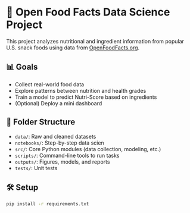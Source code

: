 # 🥗 Open Food Facts Data Science Project

This project analyzes nutritional and ingredient information from popular U.S. snack foods using data from [OpenFoodFacts.org](https://world.openfoodfacts.org/).

## 📊 Goals
- Collect real-world food data
- Explore patterns between nutrition and health grades
- Train a model to predict Nutri-Score based on ingredients
- (Optional) Deploy a mini dashboard

## 📁 Folder Structure
- `data/`: Raw and cleaned datasets
- `notebooks/`: Step-by-step data scien
- `src/`: Core Python modules (data collection, modeling, etc.)
- `scripts/`: Command-line tools to run tasks
- `outputs/`: Figures, models, and reports
- `tests/`: Unit tests

## 🛠️ Setup
```bash
pip install -r requirements.txt
